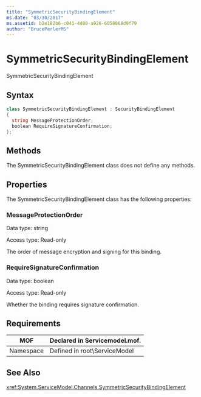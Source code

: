 ```yaml
---
title: "SymmetricSecurityBindingElement"
ms.date: "03/30/2017"
ms.assetid: b2e182b6-c041-4d80-a926-6058068d9f79
author: "BrucePerlerMS"
---
```

# SymmetricSecurityBindingElement
SymmetricSecurityBindingElement  
  
## Syntax  
  
```csharp
class SymmetricSecurityBindingElement : SecurityBindingElement  
{  
  string MessageProtectionOrder;  
  boolean RequireSignatureConfirmation;  
};  
```  
  
## Methods  
 The SymmetricSecurityBindingElement class does not define any methods.  
  
## Properties  
 The SymmetricSecurityBindingElement class has the following properties:  
  
### MessageProtectionOrder  
 Data type: string  
  
 Access type: Read-only  
  
 The order of message encryption and signing for this binding.  
  
### RequireSignatureConfirmation  
 Data type: boolean  
  
 Access type: Read-only  
  
 Whether the binding requires signature confirmation.  
  
## Requirements  
  
|MOF|Declared in Servicemodel.mof.|  
|---------|-----------------------------------|  
|Namespace|Defined in root\ServiceModel|  
  
## See Also  
 <xref:System.ServiceModel.Channels.SymmetricSecurityBindingElement>
